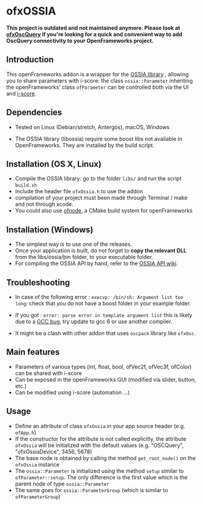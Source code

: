 # ofxOSSIA

**This project is outdated and not maintained anymore. Please look at [ofxOscQuery](https://github.com/bltzr/ofxOscQuery) if you're looking for a quick and convenient way to add OscQuery connectivity to your OpenFrameworks project.**

## Introduction

This openFrameworks addon is a wrapper for the [OSSIA library](https://github.com/OSSIA/libossia) , 
allowing you to share parameters with i-score: the class `ossia::Parameter` 
inheriting the openFrameworks' class `ofParameter` can be controlled both via the UI and [i-score](http://www.i-score.org).

## Dependencies 

* Tested on Linux (Debian/stretch, Antergos), macOS, Windows

* The OSSIA library (libossia) require some boost libs not available in OpenFrameworks. They are installed by the build script.
    
## Installation (OS X, Linux) 

* Compile the OSSIA library: go to the folder `libs/` and run the script `build.sh`
* Include the header file `ofxOssia.h` to use the addon
* compilation of your project must been made through Terminal / make and not through xcode.
* You could also use [ofnode](https://github.com/ofnode/of.git), a CMake build system for openFrameworks 

## Installation (Windows)

* The simplest way is to use one of the releases.
* Once your application is built, do not forget to **copy the relevant DLL** from the libs/ossia/bin folder, to your executable folder.
* For compiling the OSSIA API by hand, refer to the [OSSIA API wiki](https://github.com/OSSIA/API/wiki).

## Troubleshooting

* In case of the following error : `execvp: /bin/sh: Argument list too long`: check that you do not have a boost folder in your example folder.

* If you got : `error: parse error in template argument list` this is likely due to a [GCC bug](https://gcc.gnu.org/ml/gcc-help/2016-01/msg00087.html), try update to gcc 6 or use another compiler.

* It might be a clash with other addon that uses `oscpack` library like `ofxOsc`.

## Main features

* Parameters of various types (int, float, bool, ofVec2f, ofVec3f, ofColor) can be shared with i-score
* Can be exposed in the openFrameworks GUI (modified via slider, button, etc.)
* Can be modified using i-score (automation ...)

## Usage

* Define an attribute of class `ofxOssia` in your app source header (e.g. `ofApp.h`)
* If the constructor for the attribute is not called explicitly, the attribute `ofxOssia` will be initialized with the default values (e.g. "OSCQuery", "ofxOssiaDevice", 3456, 5678)
* The base node is obtained by calling the method `get_root_node()` on the `ofxOssia` instance
* The `ossia::Parameter` is initialized using the method `setup` similar to `ofParameter::setup`. The only difference is the first value which is the parent node of type `ossia::Parameter`
* The same goes for  `ossia::ParameterGroup` (which is similar to `ofParameterGroup`)
